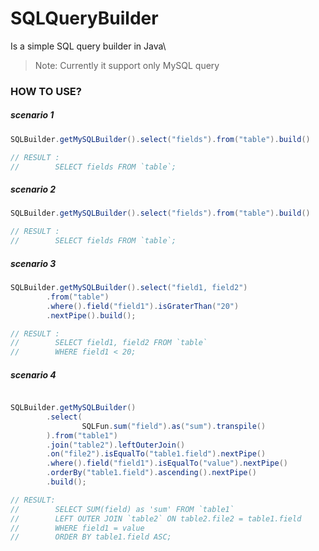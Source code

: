 # SQLQueryBuilder

Is a simple SQL query builder in Java\

> Note: Currently it support only MySQL query


### HOW TO USE?

##### scenario 1
```java
SQLBuilder.getMySQLBuilder().select("fields").from("table").build()

// RESULT : 
//        SELECT fields FROM `table`;
```

##### scenario 2
```java
SQLBuilder.getMySQLBuilder().select("fields").from("table").build()

// RESULT : 
//        SELECT fields FROM `table`;
```

##### scenario 3
```java
SQLBuilder.getMySQLBuilder().select("field1, field2")
        .from("table")
        .where().field("field1").isGraterThan("20")
        .nextPipe().build();

// RESULT : 
//        SELECT field1, field2 FROM `table`
//        WHERE field1 < 20;

```

##### scenario 4
```java

SQLBuilder.getMySQLBuilder()
        .select(
                SQLFun.sum("field").as("sum").transpile()
        ).from("table1")
        .join("table2").leftOuterJoin()
        .on("file2").isEqualTo("table1.field").nextPipe()
        .where().field("field1").isEqualTo("value").nextPipe()
        .orderBy("table1.field").ascending().nextPipe()
        .build();

// RESULT: 
//        SELECT SUM(field) as 'sum' FROM `table1`
//        LEFT OUTER JOIN `table2` ON table2.file2 = table1.field
//        WHERE field1 = value
//        ORDER BY table1.field ASC;

```
